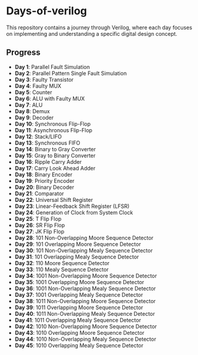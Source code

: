 # Days-of-verilog

This repository contains a journey through Verilog, where each day focuses on implementing and understanding a specific digital design concept.

## Progress

- **Day 1**: Parallel Fault Simulation  
- **Day 2**: Parallel Pattern Single Fault Simulation  
- **Day 3**: Faulty Transistor  
- **Day 4**: Faulty MUX  
- **Day 5**: Counter  
- **Day 6**: ALU with Faulty MUX  
- **Day 7**: ALU  
- **Day 8**: Demux  
- **Day 9**: Decoder  
- **Day 10**: Synchronous Flip-Flop  
- **Day 11**: Asynchronous Flip-Flop 
- **Day 12**: Stack/LIFO
- **Day 13**: Synchronous FIFO
- **Day 14**: Binary to Gray Converter
- **Day 15**: Gray to Binary Converter
- **Day 16**: Ripple Carry Adder
- **Day 17**: Carry Look Ahead Adder
- **Day 18**: Binary Encoder
- **Day 19**: Priority Encoder
- **Day 20**: Binary Decoder
- **Day 21**: Comparator
- **Day 22**: Universal Shift Register
- **Day 23**: Linear-Feedback Shift Register (LFSR)
- **Day 24**: Generation of Clock from System Clock
- **Day 25**: T Flip Flop
- **Day 26**: SR Flip Flop
- **Day 27**: JK Flip Flop
- **Day 28**: 101 Non-Overlapping Moore Sequence Detector
- **Day 29**: 101 Overlapping Moore Sequence Detector
- **Day 30**: 101 Non-Overlapping Mealy Sequence Detector
- **Day 31**: 101 Overlapping Mealy Sequence Detector
- **Day 32**: 110 Moore Sequence Detector
- **Day 33**: 110 Mealy Sequence Detector
- **Day 34**: 1001 Non-Overlapping Moore Sequence Detector
- **Day 35**: 1001 Overlapping Moore Sequence Detector
- **Day 36**: 1001 Non-Overlapping Mealy Sequence Detector
- **Day 37**: 1001 Overlapping Mealy Sequence Detector
- **Day 38**: 1011 Non-Overlapping Moore Sequence Detector
- **Day 39**: 1011 Overlapping Moore Sequence Detector
- **Day 40**: 1011 Non-Overlapping Mealy Sequence Detector
- **Day 41**: 1011 Overlapping Mealy Sequence Detector
- **Day 42**: 1010 Non-Overlapping Moore Sequence Detector
- **Day 43**: 1010 Overlapping Moore Sequence Detector
- **Day 44**: 1010 Non-Overlapping Mealy Sequence Detector
- **Day 45**: 1010 Overlapping Mealy Sequence Detector
